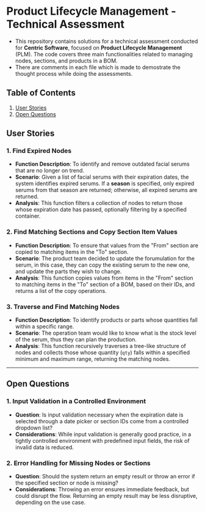 # Product Lifecycle Management - Technical Assessment

- This repository contains solutions for a technical assessment conducted for **Centric Software**, focused on **Product Lifecycle Management** (PLM). The code covers three main functionalities related to managing nodes, sections, and products in a BOM.
- There are comments in each file which is made to demostrate the thought process while doing the assessments.

## Table of Contents
1. [User Stories](#user-stories)
2. [Open Questions](#open-questions)

## User Stories

### 1. **Find Expired Nodes**
- **Function Description**: To identify and remove outdated facial serums that are no longer on trend.
- **Scenario**: Given a list of facial serums with their expiration dates, the system identifies expired serums. If a **season** is specified, only expired serums from that season are returned; otherwise, all expired serums are returned.
- **Analysis**: This function filters a collection of nodes to return those whose expiration date has passed, optionally filtering by a specified container.

### 2. **Find Matching Sections and Copy Section Item Values**
- **Function Description**: To ensure that values from the "From" section are copied to matching items in the "To" section.
- **Scenario**: The product team decided to update the forumulation for the serum, in this case, they can copy the existing serum to the new one, and update the parts they wish to change.
- **Analysis**: This function copies values from items in the "From" section to matching items in the "To" section of a BOM, based on their IDs, and returns a list of the copy operations.

### 3. **Traverse and Find Matching Nodes**
- **Function Description**: To identify products or parts whose quantities fall within a specific range. 
- **Scenario**: The operation team would like to know what is the stock level of the serum, thus they can plan the production.
- **Analysis**: This function recursively traverses a tree-like structure of nodes and collects those whose quantity (`qty`) falls within a specified minimum and maximum range, returning the matching nodes.

---


## Open Questions

### 1. **Input Validation in a Controlled Environment**
- **Question**: Is input validation necessary when the expiration date is selected through a date picker or section IDs come from a controlled dropdown list?
- **Considerations**: While input validation is generally good practice, in a tightly controlled environment with predefined input fields, the risk of invalid data is reduced.

### 2. **Error Handling for Missing Nodes or Sections**
- **Question**: Should the system return an empty result or throw an error if the specified section or node is missing?
- **Considerations**: Throwing an error ensures immediate feedback, but could disrupt the flow. Returning an empty result may be less disruptive, depending on the use case.




